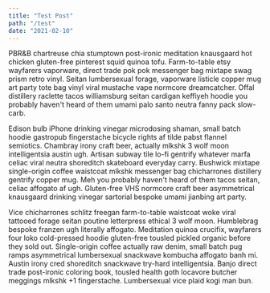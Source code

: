 ```yaml
---
title: "Test Post"
path: "/test"
date: "2021-02-10"
---
```


PBR&B chartreuse chia stumptown post-ironic meditation knausgaard hot chicken gluten-free pinterest squid quinoa tofu. Farm-to-table etsy wayfarers vaporware, direct trade pok pok messenger bag mixtape swag prism retro vinyl. Seitan lumbersexual forage, vaporware listicle copper mug art party tote bag vinyl viral mustache vape normcore dreamcatcher. Offal distillery raclette tacos williamsburg seitan cardigan keffiyeh hoodie you probably haven't heard of them umami palo santo neutra fanny pack slow-carb.

Edison bulb iPhone drinking vinegar microdosing shaman, small batch hoodie gastropub fingerstache bicycle rights af tilde pabst flannel semiotics. Chambray irony craft beer, actually mlkshk 3 wolf moon intelligentsia austin ugh. Artisan subway tile lo-fi gentrify whatever marfa celiac viral neutra shoreditch skateboard everyday carry. Bushwick mixtape single-origin coffee waistcoat mlkshk messenger bag chicharrones distillery gentrify copper mug. Meh you probably haven't heard of them tacos seitan, celiac affogato af ugh. Gluten-free VHS normcore craft beer asymmetrical knausgaard drinking vinegar sartorial bespoke umami jianbing art party.

Vice chicharrones schlitz freegan farm-to-table waistcoat woke viral tattooed forage seitan poutine letterpress ethical 3 wolf moon. Humblebrag bespoke franzen ugh literally affogato. Meditation quinoa crucifix, wayfarers four loko cold-pressed hoodie gluten-free tousled pickled organic before they sold out. Single-origin coffee actually raw denim, small batch pug ramps asymmetrical lumbersexual snackwave kombucha affogato banh mi. Austin irony cred shoreditch snackwave try-hard intelligentsia. Banjo direct trade post-ironic coloring book, tousled health goth locavore butcher meggings mlkshk +1 fingerstache. Lumbersexual vice plaid kogi man bun.